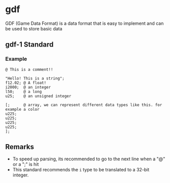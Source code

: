 # gdf
GDF (Game Data Format) is a data format that is easy to implement and can be used to store basic data

## gdf-1 Standard

### Example
```
@ This is a comment!!

"Hello! This is a string";
f12.02; @ A float!
i2000;  @ an integer
l50;    @ a long
u25;    @ an unsigned integer

[;      @ array, we can represent different data types like this. for example a color
u225;
u225;
u225;
u225;
];

```

## Remarks
 - To speed up parsing, its recommended to go to the next line when a "@" or a ";" is hit
 - This standard recommends the `i` type to be translated to a 32-bit integer.
